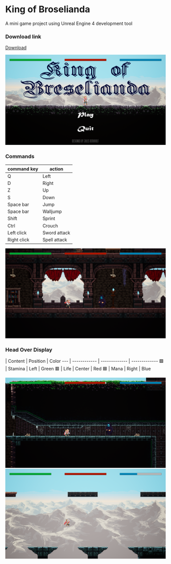  # King of Broselianda
A mini game project using Unreal Engine 4 development tool

### Download link
[Download](https://drive.google.com/drive/folders/1EO8ri7h5EZPfeGrPibfl_5kH43hEEme8?usp=sharing)

![Main menu](https://github.com/Jules-Berhault/King-of-Broselianda/blob/master/Snapshots/Main_menu.png)

### Commands

command key | action
------------ | -------------
Q | Left
D | Right
Z | Up
S | Down
Space bar | Jump
Space bar | Walljump
Shift | Sprint
Ctrl | Crouch
Left click | Sword attack
Right click | Spell attack

![Snapshot 1](https://github.com/Jules-Berhault/King-of-Broselianda/blob/master/Snapshots/Snapshot_1.png)

### Head Over Display

  | Content | Position | Color
--- | ------------ | ------------- | -------------
🟩 | Stamina | Left | Green
🟥 | Life | Center | Red
🟦 | Mana | Right | Blue

![Snapshot 2](https://github.com/Jules-Berhault/King-of-Broselianda/blob/master/Snapshots/Snapshot_2.png)
![Snapshot 3](https://github.com/Jules-Berhault/King-of-Broselianda/blob/master/Snapshots/Snapshot_3.png)
